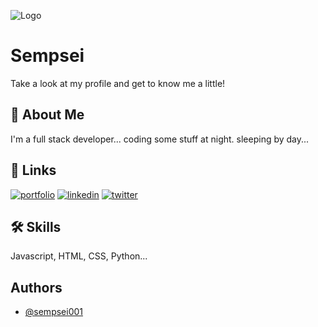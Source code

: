 
![Logo](https://wallpaper.dog/large/20487215.jpg)


# Sempsei

Take a look at my profile and get to know me a little!


## 🚀 About Me
I'm a full stack developer... coding some stuff at night. sleeping by day...


## 🔗 Links
[![portfolio](https://img.shields.io/badge/my_portfolio-000?style=for-the-badge&logo=ko-fi&logoColor=white)](#)
[![linkedin](https://img.shields.io/badge/linkedin-0A66C2?style=for-the-badge&logo=linkedin&logoColor=white)](https://www.linkedin.com/)
[![twitter](https://img.shields.io/badge/twitter-1DA1F2?style=for-the-badge&logo=twitter&logoColor=white)](https://twitter.com/sempsei001)


## 🛠 Skills
Javascript, HTML, CSS, Python...


## Authors

- [@sempsei001](https://www.github.com/sempsei001)


